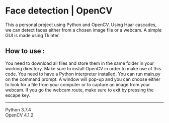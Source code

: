 # Face detection | OpenCV
This a personal project using Python and OpenCV. Using Haar cascades, we can detect faces either from a chosen image file or a webcam. A simple GUI is made using Tkinter.
## How to use :
You need to download all files and store them in the same folder in your working directory.
Make sure to install OpenCV in order to make use of this code.
You need to have a Python interpreter installed. You can run main.py on the command prompt.
A window will pop-up and you can choose either to look for a file from your computer or to capture an image from your webcam. If you go the webcam route, make sure to exit by pressing the escape key.

----

Python 3.7.4  
OpenCV 4.1.2
